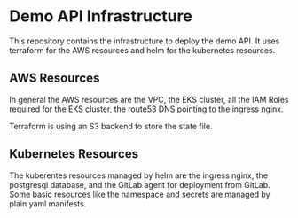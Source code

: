 # Demo API Infrastructure
This repository contains the infrastructure to deploy the demo API.
It uses terraform for the AWS resources and helm for the kubernetes resources.

## AWS Resources
In general the AWS resources are the VPC, the EKS cluster, all the IAM Roles
required for the EKS cluster, the route53 DNS pointing to the ingress nginx.

Terraform is using an S3 backend to store the state file.

## Kubernetes Resources
The kuberentes resources managed by helm are the ingress nginx, the postgresql
database, and the GitLab agent for deployment from GitLab. Some basic resources
like the namespace and secrets are managed by plain yaml manifests.
